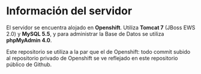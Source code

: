 # Información del servidor

El servidor se encuentra alojado en **Openshift**. Utiliza **Tomcat 7** (JBoss EWS 2.0) y **MySQL 5.5**, y para administrar la Base de Datos se utiliza **phpMyAdmin 4.0**.

Este repositorio se utiliza a la par que el de Openshift: todo commit subido al repositorio privado de Openshift se ve reflejado en este repositorio público de Github.
